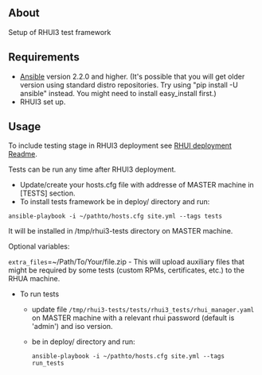 About
---------------
Setup of RHUI3 test framework

Requirements
---------------
* [Ansible](http://docs.ansible.com/ansible/intro_installation.html#latest-release-via-yum) version 2.2.0 and higher. (It's possible that you will get older version using standard distro repositories. Try using "pip install -U ansible" instead. You might need to install easy_install first.)
* RHUI3 set up.

Usage
--------
  To include testing stage in RHUI3 deployment see [RHUI deployment Readme](https://github.com/RedHatQE/rhui3-automation/blob/master/deploy/README.md).
  
  Tests can be run any time after RHUI3 deployment. 
  * Update/create your hosts.cfg file with addresse of MASTER machine in [TESTS] section.
  * To install tests framework be in deploy/ directory and run:
  
  `ansible-playbook -i ~/pathto/hosts.cfg site.yml --tags tests`

It will be installed in /tmp/rhui3-tests directory on MASTER machine.

Optional variables:

`extra_files`=~/Path/To/Your/file.zip - This will upload auxiliary files that might be required by some tests (custom RPMs, certificates, etc.) to the RHUA machine.
  
  * To run tests
    * update file `/tmp/rhui3-tests/tests/rhui3_tests/rhui_manager.yaml` on MASTER machine with a relevant rhui password (default is 'admin') and iso version. 
    * be in deploy/ directory and run:
  
      `ansible-playbook -i ~/pathto/hosts.cfg site.yml --tags run_tests`

